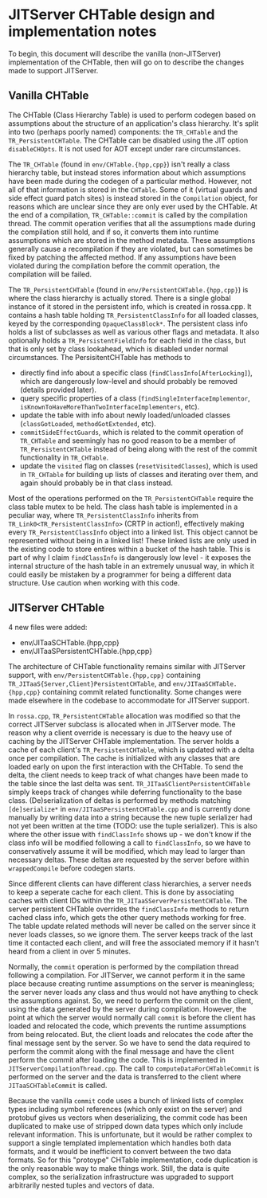 <!--
Copyright (c) 2018, 2019 IBM Corp. and others

This program and the accompanying materials are made available under
the terms of the Eclipse Public License 2.0 which accompanies this
distribution and is available at https://www.eclipse.org/legal/epl-2.0/
or the Apache License, Version 2.0 which accompanies this distribution and
is available at https://www.apache.org/licenses/LICENSE-2.0.

This Source Code may also be made available under the following
Secondary Licenses when the conditions for such availability set
forth in the Eclipse Public License, v. 2.0 are satisfied: GNU
General Public License, version 2 with the GNU Classpath
Exception [1] and GNU General Public License, version 2 with the
OpenJDK Assembly Exception [2].

[1] https://www.gnu.org/software/classpath/license.html
[2] http://openjdk.java.net/legal/assembly-exception.html

SPDX-License-Identifier: EPL-2.0 OR Apache-2.0 OR GPL-2.0 WITH Classpath-exception-2.0 OR LicenseRef-GPL-2.0 WITH Assembly-exception
-->

# JITServer CHTable design and implementation notes

To begin, this document will describe the vanilla (non-JITServer) implementation of the CHTable, then will go on to describe the
changes made to support JITServer.

## Vanilla CHTable

The CHTable (Class Hierarchy Table) is used to perform codegen based on assumptions about the structure of an application's
class hierarchy. It's split into two (perhaps poorly named) components: the `TR_CHTable` and the `TR_PersistentCHTable`. The
CHTable can be disabled using the JIT option `disableCHOpts`. It is not used for AOT except under rare circumstances.

The `TR_CHTable` (found in `env/CHTable.{hpp,cpp}`) isn't really a class hierarchy table, but instead stores information about
which assumptions have been made during the codegen of a particular method. However, not all of that information is stored in the
`CHTable`. Some of it (virtual guards and side effect guard patch sites) is instead stored in the `Compilation` object, for
reasons which are unclear since they are only ever used by the CHTable. At the end of a compilation, `TR_CHTable::commit` is
called by the compilation thread. The commit operation verifies that all the assumptions made during the compilation still hold,
and if so, it converts them into runtime assumptions which are stored in the method metadata. These assumptions generally
cause a recompilation if they are violated, but can sometimes be fixed by patching the affected method. If any assumptions
have been violated during the compilation before the commit operation, the compilation will be failed.

The `TR_PersistentCHTable` (found in `env/PersistentCHTable.{hpp,cpp}`) is where the class hierarchy is actually stored. There
is a single global instance of it stored in the persistent info, which is created in rossa.cpp. It
contains a hash table holding `TR_PersistentClassInfo` for all loaded classes, keyed by the corresponding `OpaqueClassBlock*`.
The persistent class info holds a list of subclasses as well as various other flags and metadata. It also optionally holds a
`TR_PersistentFieldInfo` for each field in the class, but that is only set by class lookahead, which is disabled under normal
circumstances. The PersisitentCHTable has methods to

- directly find info about a specific class (`findClassInfo[AfterLocking]`), which are dangerously low-level and should probably
be removed (details provided later).
- query specific properties of a class (`findSingleInterfaceImplementor`, `isKnownToHaveMoreThanTwoInterfaceImplementers`, etc).
- update the table with info about newly loaded/unloaded classes (`classGotLoaded`, `methodGotExtended`, etc).
- `commitSideEffectGuards`, which is related to the commit operation of `TR_CHTable` and seemingly has no good reason
to be a member of `TR_PersistentCHTable` instead of being along with the rest of the commit functionality in `TR_CHTable`.
- update the `visited` flag on classes (`resetVisitedClasses`), which is used in `TR_CHTable` for building up lists of classes
and iterating over them, and again should probably be in that class instead.

Most of the operations performed on the `TR_PersistentCHTable` require the class table mutex to be held. The class hash table is
implemented in a peculiar way, where `TR_PersistentClassInfo` inherits from `TR_Link0<TR_PersistentClassInfo>` (CRTP in action!),
effectively making every `TR_PersistentClassInfo` object into a linked list. This object cannot be represented without being in a
linked list! These linked lists are only used in the existing code to store entires within a bucket of the hash table. This is
part of why I claim `findClassInfo` is dangerously low level - it exposes the internal structure of the hash table in an
extremely unusual way, in which it could easily be mistaken by a programmer for being a different data structure. Use caution
when working with this code.

## JITServer CHTable

4 new files were added:

- env/JITaaSCHTable.{hpp,cpp}
- env/JITaaSPersistentCHTable.{hpp,cpp}

The architecture of CHTable functionality remains similar with JITServer support, with `env/PersistentCHTable.{hpp,cpp}` containing
`TR_JITaaS{Server,Client}PersistentCHTable`, and `env/JITaaSCHTable.{hpp,cpp}` containing commit related functionality. Some changes
were made elsewhere in the codebase to accommodate for JITServer support.

In `rossa.cpp`, `TR_PersistentCHTable` allocation was modified so that the correct JITServer subclass is allocated when in JITServer mode.
The reason why a client override is necessary is due to the heavy use of caching by the JITServer CHTable implementation. The server
holds a cache of each client's `TR_PersistentCHTable`, which is updated with a delta once per compilation. The cache is
initialized with any classes that are loaded early on upon the first interaction with the CHTable. To send the delta, the client
needs to keep track of what changes have been made to the table since the last delta was sent. `TR_JITaaSClientPersistentCHTable`
simply keeps track of changes while deferring functionality to the base class. (De)serialization of deltas is performed by methods
matching `[de]serialize*` in `env/JITaaSPersistentCHTable.cpp` and is currently done manually by writing data into a string because
the new tuple serializer had not yet been written at the time (TODO: use the tuple serializer). This is also where the other issue
with `findClassInfo` shows up - we don't know if the class info will be modified following a call to `findClassInfo`, so we have
to conservatively assume it will be modified, which may lead to larger than necessary deltas. These deltas are requested by the
server before within `wrappedCompile` before codegen starts.

Since different clients can have different class hierarchies, a server needs to keep a seperate cache for each client. This is
done by associating caches with client IDs within the `TR_JITaaSServerPersistentCHTable`. The server persistent CHTable overrides
the `findClassInfo` methods to return cached class info, which gets the other query methods working for free. The table update
related methods will never be called on the server since it never loads classes, so we ignore them. The server keeps track of the
last time it contacted each client, and will free the associated memory if it hasn't heard from a client in over 5 minutes.

Normally, the `commit` operation is performed by the compilation thread following a compilation. For JITServer, we cannot perform it in
the same place because creating runtime assumptions on the server is meaningless; the server never loads any class and thus would
not have anything to check the assumptions against. So, we need to perform the commit on the client, using the data generated by
the server during compilation. However, the point at which the server would normally call `commit` is before the client has loaded
and relocated the code, which prevents the runtime assumptions from being relocated. But, the client loads and relocates the code
after the final message sent by the server. So we have to send the data required to perform the commit along with the final
message and have the client perform the commit after loading the code. This is implemented in `JITServerCompilationThread.cpp`. The
call to `computeDataForCHTableCommit` is performed on the server and the data is transferred to the client where
`JITaaSCHTableCommit` is called.

Because the vanilla `commit` code uses a bunch of linked lists of complex types including symbol references (which only exist on
the server) and protobuf gives us vectors when deserializing, the commit code has been duplicated to make use of stripped down
data types which only include relevant information. This is unfortunate, but it would be rather complex to support a single
templated implementation which handles both data formats, and it would be inefficient to convert between the two data formats. So
for this "protoype" CHTable implementation, code duplication is the only reasonable way to make things work. Still, the data is
quite complex, so the serialization infrastructure was upgraded to support arbitrarily nested tuples and vectors of data.
